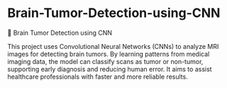 # Brain-Tumor-Detection-using-CNN
🧠 Brain Tumor Detection using CNN

This project uses Convolutional Neural Networks (CNNs) to analyze MRI images for detecting brain tumors. By learning patterns from medical imaging data, the model can classify scans as tumor or non-tumor, supporting early diagnosis and reducing human error. It aims to assist healthcare professionals with faster and more reliable results.

